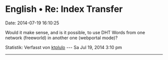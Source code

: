 English • Re: Index Transfer
============================

Date: 2014-07-19 16:10:25

Would it make sense, and is it possible, to use DHT Words from one
network (freeworld) in another one (webportal mode)?

Statistik: Verfasst von
[ktplulo](http://forum.yacy-websuche.de/memberlist.php?mode=viewprofile&u=2917)
--- Sa Jul 19, 2014 3:10 pm

------------------------------------------------------------------------
